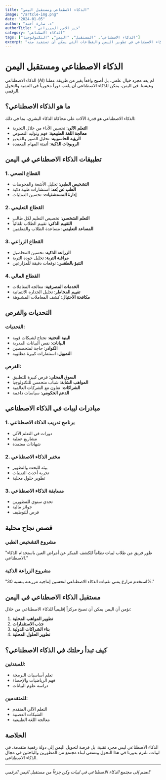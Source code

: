 ```yaml
---
title: "الذكاء الاصطناعي ومستقبل اليمن"
image: "/artcle-img.png"
date: "2024-01-05"
author: "د. سارة أحمد"
authorTitle: " خبر الامن السيبراني"
category: "الذكاء الاصطناعي"
tags: ["الذكاء الاصطناعي", "المستقبل", "اليمن", "التكنولوجيا"]
excerpt: "استكشاف إمكانات الذكاء الاصطناعي في تطوير اليمن والقطاعات التي يمكن أن تستفيد منه."
---
```


# الذكاء الاصطناعي ومستقبل اليمن

الذكاء الاصطناعي (AI) لم يعد مجرد خيال علمي، بل أصبح واقعاً يغير من طريقة عملنا وعيشنا. في اليمن، يمكن للذكاء الاصطناعي أن يلعب دوراً محورياً في التنمية والتحول الرقمي.

## ما هو الذكاء الاصطناعي؟

الذكاء الاصطناعي هو قدرة الآلات على محاكاة الذكاء البشري، بما في ذلك:

- **التعلم الآلي**: تحسين الأداء من خلال التجربة
- **معالجة اللغة الطبيعية**: فهم وتوليد النصوص
- **الرؤية الحاسوبية**: تحليل الصور والفيديو
- **الروبوتات الذكية**: أتمتة المهام المعقدة

## تطبيقات الذكاء الاصطناعي في اليمن

### 1. القطاع الصحي

- **التشخيص الطبي**: تحليل الأشعة والفحوصات
- **الطب عن بُعد**: استشارات طبية ذكية
- **إدارة المستشفيات**: تحسين العمليات

### 2. القطاع التعليمي

- **التعلم الشخصي**: تخصيص التعليم لكل طالب
- **التقييم الذكي**: تقييم الطلاب تلقائياً
- **المساعد التعليمي**: مساعدة الطلاب والمعلمين

### 3. القطاع الزراعي

- **الزراعة الذكية**: تحسين المحاصيل
- **مراقبة التربة**: تحليل جودة التربة
- **التنبؤ بالطقس**: توقعات دقيقة للمزارعين

### 4. القطاع المالي

- **الخدمات المصرفية**: معالجة المعاملات
- **تقييم المخاطر**: تحليل الجدارة الائتمانية
- **مكافحة الاحتيال**: كشف المعاملات المشبوهة

## التحديات والفرص

### التحديات:

- **البنية التحتية**: تحتاج لشبكات قوية
- **البيانات**: نقص البيانات المدربة
- **الكوادر**: حاجة لمتخصصين
- **التمويل**: استثمارات كبيرة مطلوبة

### الفرص:

- **السوق المحلي**: فرص كبيرة للتطبيق
- **المواهب الشابة**: شباب متحمس للتكنولوجيا
- **الشراكات**: تعاون مع الشركات العالمية
- **الدعم الحكومي**: سياسات داعمة

## مبادرات ليبات في الذكاء الاصطناعي

### 1. برنامج تدريب الذكاء الاصطناعي

- دورات في التعلم الآلي
- مشاريع عملية
- شهادات معتمدة

### 2. مختبر الذكاء الاصطناعي

- بيئة للبحث والتطوير
- تجربة أحدث التقنيات
- تطوير حلول محلية

### 3. مسابقة الذكاء الاصطناعي

- تحدي سنوي للمطورين
- جوائز مالية
- فرص للتوظيف

## قصص نجاح محلية

### مشروع التشخيص الطبي

"طور فريق من طلاب ليبات نظاماً للكشف المبكر عن أمراض العين باستخدام الذكاء الاصطناعي."

### مشروع الزراعة الذكية

"استخدم مزارع يمني تقنيات الذكاء الاصطناعي لتحسين إنتاجية مزرعته بنسبة 30%."

## مستقبل الذكاء الاصطناعي في اليمن

نؤمن أن اليمن يمكن أن تصبح مركزاً إقليمياً للذكاء الاصطناعي من خلال:

1. **تطوير المواهب المحلية**
2. **جذب الاستثمارات**
3. **بناء الشراكات الدولية**
4. **تطوير الحلول المحلية**

## كيف تبدأ رحلتك في الذكاء الاصطناعي؟

### للمبتدئين:

- تعلم أساسيات البرمجة
- فهم الرياضيات والإحصاء
- دراسة علوم البيانات

### للمتقدمين:

- التعلم الآلي المتقدم
- الشبكات العصبية
- معالجة اللغة الطبيعية

## الخلاصة

الذكاء الاصطناعي ليس مجرد تقنية، بل فرصة لتحويل اليمن إلى دولة رقمية متقدمة. في ليبات، نلتزم بدورنا في هذا التحول ونسعى لبناء مجتمع من المطورين والباحثين في مجال الذكاء الاصطناعي.

---

_انضم إلى مجتمع الذكاء الاصطناعي في ليبات وكن جزءاً من مستقبل اليمن الرقمي!_
